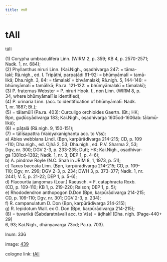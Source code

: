 ```yaml
---
title: ताली
---
```


# tAlI

tālī  <div n="P" />(1) Corypha umbraculifera Linn. (WIRM 2, p. 359; KB 4, p. 2570-2571; <div n="lb" />Nadk. 1, nr. 684); <div n="P" />(2) Phyllanthus niruri Linn. (Kai.Nigh., oṣadhivarga 247: = tāma- <div n="lb" />lakī; Rā.nigh., ed. I. Tripāṭhī, parpaṭādi 91-92: = bhūmyāmalī = tamā- <div n="lb" />likā; Dha.nigh. 3, 84: = tāmalakī = bhvāmalakī; Rā.nigh. 5, 144-146: = <div n="lb" />bhūmyāmalī = tamālikā; Pa.ra. 121-122: = bhūmyāmalakī = tāmalakī); <div n="P" />(3) P. fraternus Webster = P. niruri Hook. f., non Linn. (WIRM 8, p. <div n="lb" />34, where bhūmyāmalī is identified); <div n="P" />(4) P. urinaria Linn. (acc. to identification of bhūmyāmalī: Nadk. <div n="lb" />1, nr. 1887; Bt.); <div n="P" />(5) = tālamūlī (Pa.ra. 403): Curculigo orchioides Gaertn. (Bt.; HK; <div n="lb" />Bpn, guḍūcyādivarga 183; Kai.Nigh., oṣadhivarga 1605cd-1606ab: tālamū- <div n="lb" />likā); <div n="P" />(6) = pāṭalā (Rā.nigh. 9, 150-151); <div n="P" />(7) = tālīśapattra (Vaidyakanighaṇṭu acc. to Vśs): <div n="lb" />a) Abies webbiana Lindl. (Bpn, karpūrādivarga 214-215; CD, p. 109 <div n="lb" />-110; Dha.nigh., ed. Ojhā 2, 53; Dha.nigh., ed. P.V. Sharma 2, 53; <div n="lb" />Dgv, nr. 300; DGV 2-3, p. 233-235; Dutt; HK; Kai.Nigh., oṣadhivar- <div n="lb" />ga 1381cd-1382; Nadk. 1, nr. 3; DEP 1, p. 4-6); <div n="lb" />b) A. pindrow Royle (N.C. Shah in JRIM 8, 1, 1973, p. 51); <div n="lb" />c) Taxus baccata Linn. (Bpn, karpūrādivarga 214-215; CD, p. 109- <div n="lb" />110; Dgv, nr. 299; DGV 2-3, p. 234; DWH 3, p. 373-377; Nadk. 1, nr. <div n="lb" />2441; V. 5, p. 21-22; DEP 1, p. 5-6); <div n="lb" />d) Flacourtia jangomas (Lour.) Raeusch. = F. cataphracta Roxb. <div n="lb" />(CD, p. 109-110; KB 1, p. 219-220; Raison; DEP 1, p. 5); <div n="lb" />e) Rhododendron anthopogon D.Don (Bpn, karpūrādivarga 214-215; <div n="lb" />CD, p. 109-110; Dgv, nr. 301; DGV 2-3, p. 234); <div n="lb" />f) R. campanulatum D. Don (Bpn, karpūrādivarga 214-215); <div n="lb" />g) R. lepidotum Wall. ex G. Don (Bpn, karpūrādivarga 214-215); <div n="P" />(8) = tuvarikā (Śabdaratnāvalī acc. to Vśs) = āḍhakī (Dha. nigh. [Page-440+ 29] <div n="lb" />6, 93; Kai.Nigh., dhānyavarga 73cd; Pa.ra. 703).

lnum: 336

image: [439](https://www.sanskrit-lexicon.uni-koeln.de/scans/csl-apidev/servepdf.php?dict=snp&page=439)

cologne link: [tAlI](https://sanskrit-lexicon.uni-koeln.de/scans/csl-apidev/getword.php?dict=snp&key=tAlI)

